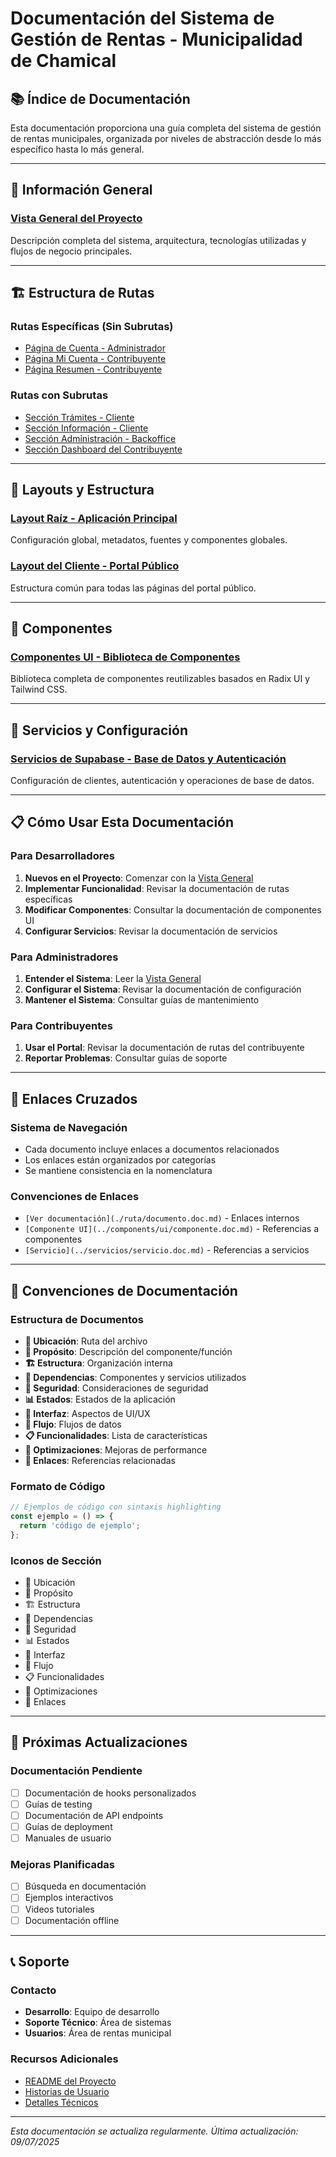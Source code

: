 # Documentación del Sistema de Gestión de Rentas - Municipalidad de Chamical

## 📚 Índice de Documentación

Esta documentación proporciona una guía completa del sistema de gestión de rentas municipales, organizada por niveles de abstracción desde lo más específico hasta lo más general.

---

## 🎯 Información General

### [Vista General del Proyecto](./00-general/01-proyecto-overview.doc.md)

Descripción completa del sistema, arquitectura, tecnologías utilizadas y flujos de negocio principales.

---

## 🏗️ Estructura de Rutas

### Rutas Específicas (Sin Subrutas)

- [Página de Cuenta - Administrador](./01-rutas-especificas/01-account-page.doc.md)
- [Página Mi Cuenta - Contribuyente](./01-rutas-especificas/02-mi-cuenta-page.doc.md)
- [Página Resumen - Contribuyente](./01-rutas-especificas/03-resumen-page.doc.md)

### Rutas con Subrutas

- [Sección Trámites - Cliente](./02-rutas-con-subrutas/01-tramites-section.doc.md)
- [Sección Información - Cliente](./02-rutas-con-subrutas/02-informacion-section.doc.md)
- [Sección Administración - Backoffice](./02-rutas-con-subrutas/03-admin-section.doc.md)
- [Sección Dashboard del Contribuyente](./02-rutas-con-subrutas/04-taxpayer-dashboard-section.doc.md)

---

## 🎨 Layouts y Estructura

### [Layout Raíz - Aplicación Principal](./03-layouts/01-root-layout.doc.md)

Configuración global, metadatos, fuentes y componentes globales.

### [Layout del Cliente - Portal Público](./03-layouts/02-client-layout.doc.md)

Estructura común para todas las páginas del portal público.

---

## 🧩 Componentes

### [Componentes UI - Biblioteca de Componentes](./04-componentes/01-ui-components.doc.md)

Biblioteca completa de componentes reutilizables basados en Radix UI y Tailwind CSS.

---

## 🔧 Servicios y Configuración

### [Servicios de Supabase - Base de Datos y Autenticación](./05-servicios/01-supabase-services.doc.md)

Configuración de clientes, autenticación y operaciones de base de datos.

---

## 📋 Cómo Usar Esta Documentación

### Para Desarrolladores

1. **Nuevos en el Proyecto**: Comenzar con la [Vista General](./00-general/01-proyecto-overview.doc.md)
2. **Implementar Funcionalidad**: Revisar la documentación de rutas específicas
3. **Modificar Componentes**: Consultar la documentación de componentes UI
4. **Configurar Servicios**: Revisar la documentación de servicios

### Para Administradores

1. **Entender el Sistema**: Leer la [Vista General](./00-general/01-proyecto-overview.doc.md)
2. **Configurar el Sistema**: Revisar la documentación de configuración
3. **Mantener el Sistema**: Consultar guías de mantenimiento

### Para Contribuyentes

1. **Usar el Portal**: Revisar la documentación de rutas del contribuyente
2. **Reportar Problemas**: Consultar guías de soporte

---

## 🔗 Enlaces Cruzados

### Sistema de Navegación

- Cada documento incluye enlaces a documentos relacionados
- Los enlaces están organizados por categorías
- Se mantiene consistencia en la nomenclatura

### Convenciones de Enlaces

- `[Ver documentación](./ruta/documento.doc.md)` - Enlaces internos
- `[Componente UI](../components/ui/componente.doc.md)` - Referencias a componentes
- `[Servicio](../servicios/servicio.doc.md)` - Referencias a servicios

---

## 📝 Convenciones de Documentación

### Estructura de Documentos

- **📍 Ubicación**: Ruta del archivo
- **🎯 Propósito**: Descripción del componente/función
- **🏗️ Estructura**: Organización interna
- **🔗 Dependencias**: Componentes y servicios utilizados
- **🔐 Seguridad**: Consideraciones de seguridad
- **📊 Estados**: Estados de la aplicación
- **🎨 Interfaz**: Aspectos de UI/UX
- **🔄 Flujo**: Flujos de datos
- **📋 Funcionalidades**: Lista de características
- **🚀 Optimizaciones**: Mejoras de performance
- **🔗 Enlaces**: Referencias relacionadas

### Formato de Código

```typescript
// Ejemplos de código con sintaxis highlighting
const ejemplo = () => {
  return 'código de ejemplo';
};
```

### Iconos de Sección

- 📍 Ubicación
- 🎯 Propósito
- 🏗️ Estructura
- 🔗 Dependencias
- 🔐 Seguridad
- 📊 Estados
- 🎨 Interfaz
- 🔄 Flujo
- 📋 Funcionalidades
- 🚀 Optimizaciones
- 🔗 Enlaces

---

## 🚀 Próximas Actualizaciones

### Documentación Pendiente

- [ ] Documentación de hooks personalizados
- [ ] Guías de testing
- [ ] Documentación de API endpoints
- [ ] Guías de deployment
- [ ] Manuales de usuario

### Mejoras Planificadas

- [ ] Búsqueda en documentación
- [ ] Ejemplos interactivos
- [ ] Videos tutoriales
- [ ] Documentación offline

---

## 📞 Soporte

### Contacto

- **Desarrollo**: Equipo de desarrollo
- **Soporte Técnico**: Área de sistemas
- **Usuarios**: Área de rentas municipal

### Recursos Adicionales

- [README del Proyecto](../README.md)
- [Historias de Usuario](../USER_STORIES.md)
- [Detalles Técnicos](../TECHNICAL_DETAILS.md)

---

_Esta documentación se actualiza regularmente. Última actualización: 09/07/2025_
